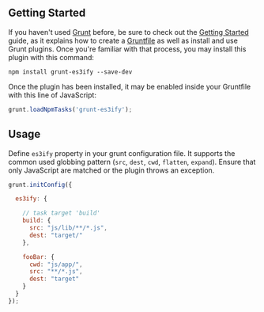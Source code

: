 ## Getting Started

If you haven't used [Grunt](http://gruntjs.com/) before, be sure to check out the [Getting Started](http://gruntjs.com/getting-started) guide, as it explains how to create a [Gruntfile](http://gruntjs.com/sample-gruntfile) as well as install and use Grunt plugins. Once you're familiar with that process, you may install this plugin with this command:

```shell
npm install grunt-es3ify --save-dev
```

Once the plugin has been installed, it may be enabled inside your Gruntfile with this line of JavaScript:

```js
grunt.loadNpmTasks('grunt-es3ify');
```

## Usage
Define `es3ify` property in your grunt configuration file. It supports the common used globbing
pattern (`src`, `dest`, `cwd`, `flatten`, `expand`). Ensure that only JavaScript are matched
or the plugin throws an exception.

```js
grunt.initConfig({

  es3ify: {

    // task target 'build'
    build: {
      src: "js/lib/**/*.js",
      dest: "target/"
    },

    fooBar: {
      cwd: "js/app/",
      src: "**/*.js",
      dest: "target"
    }
  }
});
```


